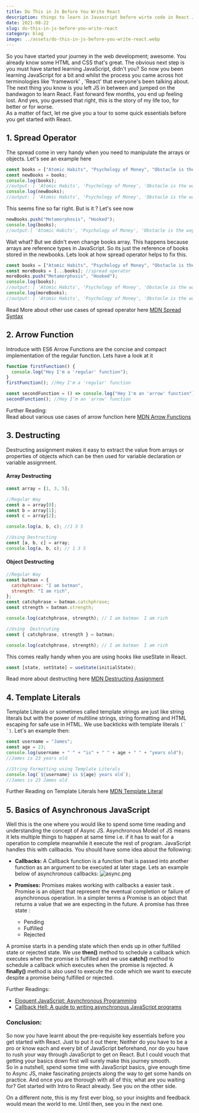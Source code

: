 ```yaml
---
title: Do This in Js Before You Write React
description: things to learn in Javascript before wirte code in React JS
date: 2021-08-22
slug: do-this-in-js-before-you-write-react
category: blog
image: ../assets/do-this-in-js-before-you-write-react.webp
---
```


So you have started your journey in the web development; awesome. You already know some HTML and CSS that's great. The obvious next step is you must have started learning JavaScript, didn't you? So now you been learning JavaScript for a bit and whilst the process you came across hot terminologies like 'framework' , 'React' that everyone's been talking about. The next thing you know is you left JS in between and jumped on the bandwagon to learn React. Fast forward few months, you end up feeling lost. And yes, you guessed that right, this is the story of my life too, for better or for worse.  
As a matter of fact, let me give you a tour to some quick essentials before you get started with React.

## 1. Spread Operator

The spread come in very handy when you need to manipulate the arrays or objects. Let's see an example here

```javascript
const books = ["Atomic Habits", "Psychology of Money", "Obstacle is the way"];
const newBooks = books;
console.log(books);
//output: [ 'Atomic Habits', 'Psychology of Money', 'Obstacle is the way' ]
console.log(newBooks);
//output: [ 'Atomic Habits', 'Psychology of Money', 'Obstacle is the way' ]
```

This seems fine so far right. But is it ? Let's see now

```javascript
newBooks.push("Metamorphosis", "Hooked");
console.log(books);
//output:[ 'Atomic Habits', 'Psychology of Money', 'Obstacle is the way', 'Metamorphosis', 'Hooked' ]
```

Wait what? But we didn't even change books array. This happens because arrays are reference types in JavaScript. So its just the reference of books stored in the newbooks. Lets look at how spread operator helps to fix this.

```javascript
const books = ["Atomic Habits", "Psychology of Money", "Obstacle is the way"];
const moreBooks = [...books]; //spread operator
moreBooks.push("Metamorphosis", "Hooked");
console.log(books);
//output: [ 'Atomic Habits', 'Psychology of Money', 'Obstacle is the way' ]
console.log(moreBooks);
//output: [ 'Atomic Habits', 'Psychology of Money', 'Obstacle is the way', 'Metamorphosis', 'Hooked']
```

Read More about other use cases of spread operator here [MDN Spread Syntax](https://developer.mozilla.org/en-US/docs/Web/JavaScript/Reference/Operators/Spread_syntax)

## 2. Arrow Function

Introduce with ES6 Arrow Functions are the concise and compact implementation of the regular function. Lets have a look at it

```javascript
function firstFunction() {
  console.log("Hey I'm a 'regular' function");
}
firstFunction(); //Hey I'm a 'regular' function

const secondFunction = () => console.log("Hey I'm an 'arrow' function");
secondFunction(); //Hey I'm an 'arrow' function
```

Further Reading:  
Read about various use cases of arrow function here [MDN Arrow Functions](https://developer.mozilla.org/en-US/docs/Web/JavaScript/Reference/Functions/Arrow_functions)

## 3. Destructing

Destructing assignment makes it easy to extract the value from arrays or properties of objects which can be then used for variable declaration or variable assignment.

#### Array Destructing

```javascript
const array = [1, 3, 5];

//Regular Way
const a = array[0];
const b = array[1];
const c = array[2];

console.log(a, b, c); //1 3 5

//Using Destructing
const [a, b, c] = array;
console.log(a, b, c); // 1 3 5
```

#### Object Destructing

```javascript
//Regular Way
const batman = {
  catchphrase: "I am batman",
  strength: "I am rich",
};
const catchphrase = batman.catchphrase;
const strength = batman.strength;

console.log(catchphrase, strength); // I am batman  I am rich

//Using  Destrcuting
const { catchphrase, strength } = batman;

console.log(catchphrase, strength); // I am batman  I am rich
```

This comes really handy when you are using hooks like useState in React.

```javascript
const [state, setState] = useState(initialState);
```

Read more about destructing here [MDN Destructing Assignment](https://developer.mozilla.org/en-US/docs/Web/JavaScript/Reference/Operators/Destructuring_assignment)

## 4. Template Literals

Template Literals or sometimes called template strings are just like string literals but with the power of multiline strings, string formatting and HTML escaping for safe use in HTML. We use backticks with template literals `` (` `) ``. Let's an example then:

```javascript
const username = "James";
const age = 23;
console.log(username + " " + "is" + " " + age + " " + "years old");
//James is 23 years old

//String Formatting using Template Literals
console.log(`${username} is ${age} years old`);
//James is 23 James old
```

Further Reading on Template Literals here [MDN Template Literal](https://developer.mozilla.org/en-US/docs/Web/JavaScript/Reference/Template_literals)

## 5. Basics of Asynchronous JavaScript

Well this is the one where you would like to spend some time reading and understanding the concept of Async JS. Asynchronous Model of JS means it lets multiple things to happen at same time i.e. if it has to wait for a operation to complete meanwhile it execute the rest of program. JavaScript handles this with callbacks. You should have some idea about the following:

- **Callbacks:** A Callback function is a function that is passed into another function as an argument to be executed at later stage. Lets an example below of asynchronous callbacks: ![async.png](https://cdn.hashnode.com/res/hashnode/image/upload/v1629451565961/W5j-cN9Px.png?auto=compress,format&format=webp)

- **Promises:** Promises makes working with callbacks a easier task . Promise is an object that represent the eventual completion or failure of asynchronous operation. In a simpler terms a Promise is an object that returns a value that we are expecting in the future. A promise has three state :
  - Pending
  - Fulfilled
  - Rejected

A promise starts in a pending state which then ends up in other fulfilled state or rejected state. We use **then()** method to schedule a callback which executes when the promise is fulfilled and we use **catch()** method to schedule a callback which executes when the promise is rejected. A **finally()** method is also used to execute the code which we want to execute despite a promise being fulfilled or rejected.

Further Readings:

- [Eloquent JavaScript: Asynchronous Programming](https://eloquentjavascript.net/11_async.html)
- [Callback Hell: A guide to writing asynchronous JavaScript programs](http://callbackhell.com)

### Conclusion:

So now you have learnt about the pre-requisite key essentials before you get started with React. Just to put it out there; Neither do you have to be a pro or know each and every bit of JavaScript beforehand, nor do you have to rush your way through JavaScript to get on React. But I could vouch that getting your basics down first will surely make this journey smooth.  
So in a nutshell, spend some time with JavaScript basics, give enough time to Async JS, make fascinating projects along the way to get some hands on practice. And once you are thorough with all of this; what are you waiting for? Get started with Intro to React already. See you on the other side.

On a different note, this is my first ever blog, so your insights and feedback would mean the world to me. Until then, see you in the next one.
